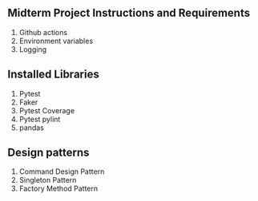 ## Midterm Project Instructions and Requirements

1. Github actions
2. Environment variables
3. Logging

## Installed Libraries

1. Pytest
2. Faker
3. Pytest Coverage
4. Pytest pylint
5. pandas

## Design patterns

1. Command Design Pattern
2. Singleton Pattern
3. Factory Method Pattern


